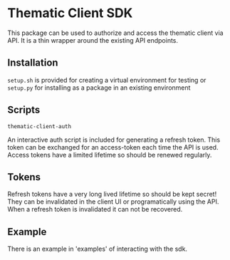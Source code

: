 # Thematic Client SDK

This package can be used to authorize and access the thematic client via API. It is a thin wrapper around the existing API endpoints.

## Installation
`setup.sh` is provided for creating a virtual environment for testing or `setup.py` for installing as a package in an existing environment

## Scripts
```
thematic-client-auth
```
An interactive auth script is included for generating a refresh token. This token can be exchanged for an access-token each time the API is used. Access tokens have a limited lifetime so should be renewed regularly.

## Tokens
Refresh tokens have a very long lived lifetime so should be kept secret! They can be invalidated in the client UI or programatically using the API. When a refresh token is invalidated it can not be recovered.

## Example
There is an example in 'examples' of interacting with the sdk.